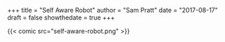 +++
title = "Self Aware Robot"
author = "Sam Pratt"
date = "2017-08-17"
draft = false
showthedate = true
+++

{{< comic src="self-aware-robot.png" >}}

